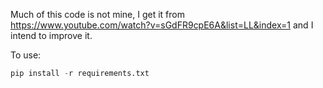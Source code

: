 Much of this code is not mine, I get it from https://www.youtube.com/watch?v=sGdFR9cpE6A&list=LL&index=1 and I intend to improve it.


To use:
```python
pip install -r requirements.txt
```
